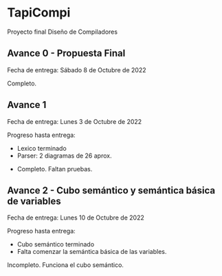 # TapiCompi
 Proyecto final Diseño de Compiladores

## Avance 0 - Propuesta  Final
Fecha de entrega: Sábado 8 de Octubre de 2022

Completo. 

## Avance 1
Fecha de entrega: Lunes 3 de Octubre de 2022

Progreso hasta entrega:
- Lexico terminado
- Parser: 2 diagramas de 26 aprox.

* Completo. Faltan pruebas.

## Avance 2 - Cubo semántico y semántica básica de variables
Fecha de entrega: Lunes 10 de Octubre de 2022

Progreso hasta entrega:
- Cubo semántico terminado
- Falta comenzar la semántica básica de las variables.

Incompleto. Funciona el cubo semántico.
